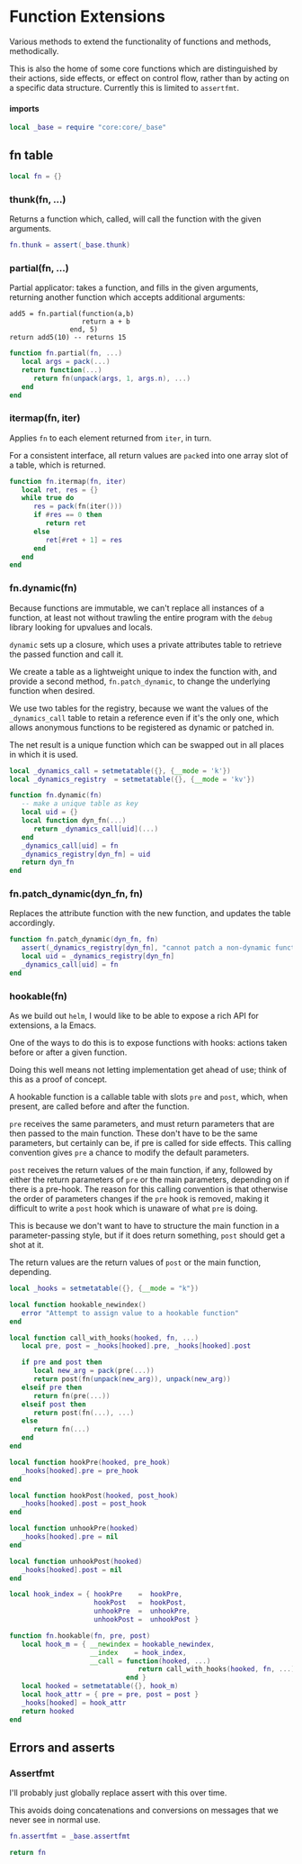 # Function Extensions


  Various methods to extend the functionality of functions and methods,
methodically\.

This is also the home of some core functions which are distinguished by their
actions, side effects, or effect on control flow, rather than by acting on
a specific data structure\.  Currently this is limited to `assertfmt`\.


#### imports

```lua
local _base = require "core:core/_base"
```


## fn table

```lua
local fn = {}
```


### thunk\(fn, \.\.\.\)

Returns a function which, called, will call the function with the given
arguments\.

```lua
fn.thunk = assert(_base.thunk)
```


### partial\(fn, \.\.\.\)

Partial applicator: takes a function, and fills in the given arguments,
returning another function which accepts additional arguments:

```lua-example
add5 = fn.partial(function(a,b)
                  return a + b
               end, 5)
return add5(10) -- returns 15
```

```lua
function fn.partial(fn, ...)
   local args = pack(...)
   return function(...)
      return fn(unpack(args, 1, args.n), ...)
   end
end
```


### itermap\(fn, iter\)

Applies `fn` to each element returned from `iter`, in turn\.

For a consistent interface, all return values are `pack`ed into one array
slot of a table, which is returned\.

```lua
function fn.itermap(fn, iter)
   local ret, res = {}
   while true do
      res = pack(fn(iter()))
      if #res == 0 then
         return ret
      else
         ret[#ret + 1] = res
      end
   end
end
```


### fn\.dynamic\(fn\)

Because functions are immutable, we can't replace all instances of a function,
at least not without trawling the entire program with the `debug` library
looking for upvalues and locals\.

`dynamic` sets up a closure, which uses a private attributes table to retrieve
the passed function and call it\.

We create a table as a lightweight unique to index the function with, and
provide a second method, `fn.patch_dynamic`, to change the underlying function
when desired\.

We use two tables for the registry, because we want the values of the
`_dynamics_call` table to retain a reference even if it's the only one, which
allows anonymous functions to be registered as dynamic or patched in\.

The net result is a unique function which can be swapped out in all places in
which it is used\.

```lua
local _dynamics_call = setmetatable({}, {__mode = 'k'})
local _dynamics_registry  = setmetatable({}, {__mode = 'kv'})

function fn.dynamic(fn)
   -- make a unique table as key
   local uid = {}
   local function dyn_fn(...)
      return _dynamics_call[uid](...)
   end
   _dynamics_call[uid] = fn
   _dynamics_registry[dyn_fn] = uid
   return dyn_fn
end
```


### fn\.patch\_dynamic\(dyn\_fn, fn\)

Replaces the attribute function with the new function, and updates the table
accordingly\.

```lua
function fn.patch_dynamic(dyn_fn, fn)
   assert(_dynamics_registry[dyn_fn], "cannot patch a non-dynamic function")
   local uid = _dynamics_registry[dyn_fn]
   _dynamics_call[uid] = fn
end
```


### hookable\(fn\)

As we build out `helm`, I would like to be able to expose a rich API for
extensions, a la Emacs\.

One of the ways to do this is to expose functions with hooks: actions taken
before or after a given function\.

Doing this well means not letting implementation get ahead of use; think of
this as a proof of concept\.

A hookable function is a callable table with slots `pre` and `post`, which,
when present, are called before and after the function\.

`pre` receives the same parameters, and must return parameters that are then
passed to the main function\.  These don't have to be the same parameters,
but certainly can be, if pre is called for side effects\.  This calling
convention gives `pre` a chance to modify the default parameters\.

`post` receives the return values of the main function, if any, followed by
either the return parameters of `pre` or the main parameters, depending on if
there is a pre\-hook\.  The reason for this calling convention is that otherwise
the order of parameters changes if the `pre` hook is removed, making it
difficult to write a `post` hook which is unaware of what `pre` is doing\.

This is because we don't want to have to structure the main function in a
parameter\-passing style, but if it does return something, `post` should get a
shot at it\.

The return values are the return values of `post` or the main function,
depending\.

```lua
local _hooks = setmetatable({}, {__mode = "k"})

local function hookable_newindex()
   error "Attempt to assign value to a hookable function"
end

local function call_with_hooks(hooked, fn, ...)
   local pre, post = _hooks[hooked].pre, _hooks[hooked].post

   if pre and post then
      local new_arg = pack(pre(...))
      return post(fn(unpack(new_arg)), unpack(new_arg))
   elseif pre then
      return fn(pre(...))
   elseif post then
      return post(fn(...), ...)
   else
      return fn(...)
   end
end

local function hookPre(hooked, pre_hook)
   _hooks[hooked].pre = pre_hook
end

local function hookPost(hooked, post_hook)
   _hooks[hooked].post = post_hook
end

local function unhookPre(hooked)
   _hooks[hooked].pre = nil
end

local function unhookPost(hooked)
   _hooks[hooked].post = nil
end

local hook_index = { hookPre    =  hookPre,
                     hookPost   =  hookPost,
                     unhookPre  =  unhookPre,
                     unhookPost =  unhookPost }

function fn.hookable(fn, pre, post)
   local hook_m = { __newindex = hookable_newindex,
                    __index    = hook_index,
                    __call = function(hooked, ...)
                                return call_with_hooks(hooked, fn, ...)
                             end }
   local hooked = setmetatable({}, hook_m)
   local hook_attr = { pre = pre, post = post }
   _hooks[hooked] = hook_attr
   return hooked
end

```


## Errors and asserts


### Assertfmt

I'll probably just globally replace assert with this over time\.

This avoids doing concatenations and conversions on messages that we never
see in normal use\.

```lua
fn.assertfmt = _base.assertfmt
```

```lua
return fn
```
